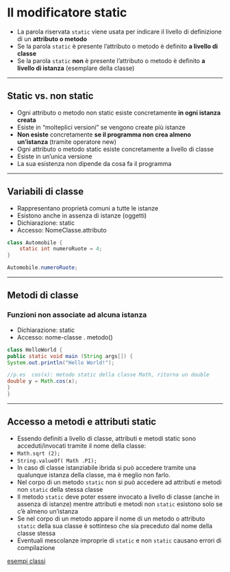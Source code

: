 # Il modificatore static

* La parola riservata `static` viene usata per indicare il livello di definizione di un **attributo o metodo**
* Se la parola `static` è presente l’attributo o metodo è definito **a livello di classe**
* Se la parola `static` **non** è presente l’attributo o metodo è definito **a livello di istanza** (esemplare della classe)

---

## Static vs. non static

* Ogni attributo o metodo non static esiste concretamente **in ogni istanza creata**
* Esiste in “molteplici versioni” se vengono create più istanze
* **Non esiste** concretamente **se il programma non crea almeno un’istanza** (tramite operatore new)
* Ogni attributo o metodo static esiste concretamente a livello di classe
* Esiste in un’unica versione
* La sua esistenza non dipende da cosa fa il programma

---

## Variabili di classe

* Rappresentano proprietà comuni a tutte le istanze
* Esistono anche in assenza di istanze (oggetti)
* Dichiarazione: static
* Accesso: NomeClasse.attributo

```java
class Automobile {
	static int numeroRuote = 4;
}

Automobile.numeroRuote;
```

---

## Metodi di classe

### Funzioni non associate ad alcuna istanza

* Dichiarazione: static
* Accesso: nome-classe . metodo()

```java
class HelloWorld {
public static void main (String args[]) {
System.out.println("Hello World!");

//p.es  cos(x): metodo static della classe Math, ritorna un double
double y = Math.cos(x);
}
}
```

---

## Accesso a metodi e attributi static

* Essendo definiti a livello di classe, attributi e metodi static sono acceduti/invocati tramite il nome della classe:
* `Math.sqrt (2);`
* `String.valueOf( Math .PI);`
* In caso di classe istanziabile ibrida si può accedere tramite una qualunque istanza della classe, ma è meglio non farlo.
* Nel corpo di un metodo `static` non si può accedere ad attributi e metodi non `static` della stessa classe
* Il metodo `static` deve poter essere invocato a livello di classe (anche in assenza di istanze) mentre attributi e metodi non `static` esistono solo se c’è almeno un’istanza
* Se nel corpo di un metodo appare il nome di un metodo o attributo `static` della sua classe è sottinteso che sia preceduto dal nome della classe stessa
* Eventuali mescolanze improprie di `static` e non `static` causano errori di compilazione

[esempi classi](https://github.com/maboglia/CorsoJava/blob/master/esempi/05_OOP/)
